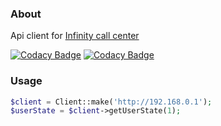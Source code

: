 ### About
Api client for [Infinity call center](https://www.inteltelecom.ru)

[![Codacy Badge](https://api.codacy.com/project/badge/Grade/cc97ce05a35a4ffaa216cd18f9df7a93)](https://www.codacy.com/manual/walkerus/infinity-call-center-api-client?utm_source=github.com&amp;utm_medium=referral&amp;utm_content=walkerus/infinity-call-center-api-client&amp;utm_campaign=Badge_Grade)
[![Codacy Badge](https://api.codacy.com/project/badge/Coverage/cc97ce05a35a4ffaa216cd18f9df7a93)](https://www.codacy.com/manual/walkerus/infinity-call-center-api-client?utm_source=github.com&utm_medium=referral&utm_content=walkerus/infinity-call-center-api-client&utm_campaign=Badge_Coverage)

### Usage

```php
$client = Client::make('http://192.168.0.1');
$userState = $client->getUserState(1);
```
